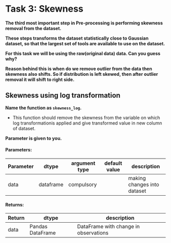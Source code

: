 # Task 3: Skewness

**The third most important step in Pre-processing is performing skewness removal from the dataset.**

**These steps transforms the dataset statistically close to Gaussian dataset, so that the largest set of tools are available to  use on the dataset.**

**For this task we will be using the raw(original data) data. Can you guess why?**

**Reason behind this is when do we remove outlier from the data then skewness also shifts. So if distribution is left skewed, then after outlier removal it will shift to right side.** 


## Skewness using log transformation

**Name the function as `skewness_log`.**
- This function should remove the skewness from the variable on which log transformationis applied and give transformed value in new column of dataset.


**Parameter is given to you.**
    
#### Parameters:

| Parameter | dtype | argument type | default value | description |
| --- | --- | --- | --- | --- | 
| data| dataframe | compulsory |  | making changes into dataset |


#### Returns:

| Return | dtype | description |
| --- | --- | --- | 
| data | Pandas DataFrame | DataFrame with change in observations |


